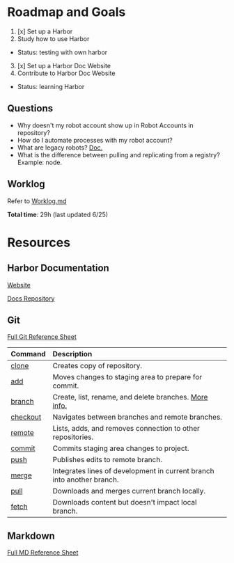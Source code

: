# Roadmap and Goals
1. [x] Set up a Harbor
2. Study how to use Harbor
- Status: testing with own harbor

3. [x] Set up a Harbor Doc Website
4. Contribute to Harbor Doc Website
- Status: learning Harbor

## Questions
- Why doesn't my robot account show up in Robot Accounts in repository?
- How do I automate processes with my robot account?
- What are legacy robots? [Doc.](https://goharbor.io/docs/2.8.0/working-with-projects/project-configuration/create-robot-accounts/#legacy-robot-accounts)
- What is the difference between pulling and replicating from a registry? Example: node.

## Worklog
Refer to [Worklog.md](Worklog.md)

**Total time**: 29h (last updated 6/25)

# Resources
## Harbor Documentation
[Website](https://goharbor.io/docs/2.8.0/)

[Docs Repository](https://github.com/goharbor/website/tree/release-2.8.0/docs)

## Git
[Full Git Reference Sheet](https://www.atlassian.com/git/glossary)

| Command | Description |
| :---| :--- |
| [clone] | Creates copy of repository. |
| [add] | Moves changes to staging area to prepare for commit. |
| [branch] | Create, list, rename, and delete branches. [More info.] |
| [checkout] | Navigates between branches and remote branches. |
| [remote] | Lists, adds, and removes connection to other repositories. |
| [commit] | Commits staging area changes to project. |
| [push] | Publishes edits to remote branch. |
| [merge] | Integrates lines of development in current branch into another branch. |
| [pull] | Downloads and merges current branch locally. |
| [fetch] | Downloads content but doesn't impact local branch. |

## Markdown
[Full MD Reference Sheet](https://www.markdownguide.org/cheat-sheet/)



[comment]: # (References Under)
[clone]: <https://github.com/git-guides/git-clone>
[add]: <https://github.com/git-guides/git-add>
[branch]: <https://www.atlassian.com/git/tutorials/using-branches>
[More info.]: <https://docs.github.com/en/pull-requests/collaborating-with-pull-request/proposing-changes-to-your-work-with-pull-requests/about-branches>
[checkout]: <https://www.atlassian.com/git/tutorials/using-branches/git-checkout>
[remote]: <https://github.com/git-guides/git-remote>
[commit]: <https://github.com/git-guides/git-commit>
[push]: <https://github.com/git-guides/git-push>
[merge]: <https://www.atlassian.com/git/tutorials/using-branches/git-merge>
[pull]: <https://github.com/git-guides/git-pull>
[fetch]: <https://www.atlassian.com/git/tutorials/syncing/git-fetch>
